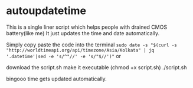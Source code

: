 # autoupdatetime
This is a single liner script which helps people with drained CMOS battery(like me) It just updates the time and date automatically.

Simply copy paste the code into the terminal 
`sudo date -s "$(curl -s "http://worldtimeapi.org/api/timezone/Asia/Kolkata" | jq '.datetime'|sed -e 's/^"//' -e 's/"$//')"`
or 

download the script.sh
make it executable (chmod +x script.sh)
./script.sh

bingooo time gets updated automatically.
